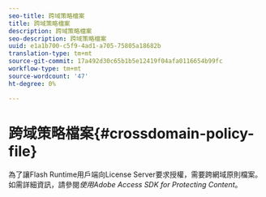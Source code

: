 ```yaml
---
seo-title: 跨域策略檔案
title: 跨域策略檔案
description: 跨域策略檔案
seo-description: 跨域策略檔案
uuid: e1a1b700-c5f9-4ad1-a705-75805a18682b
translation-type: tm+mt
source-git-commit: 17a492d30c65b1b5e12419f04afa0116654b99fc
workflow-type: tm+mt
source-wordcount: '47'
ht-degree: 0%

---
```



# 跨域策略檔案{#crossdomain-policy-file}

為了讓Flash Runtime用戶端向License Server要求授權，需要跨網域原則檔案。 如需詳細資訊，請參閱&#x200B;*使用Adobe Access SDK for Protecting Content*。
